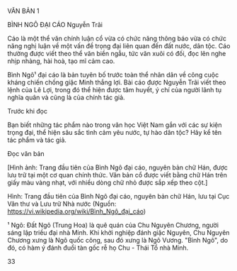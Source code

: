 VĂN BẢN 1

BÌNH NGÔ ĐẠI CÁO
Nguyễn Trãi

Cáo là một thể văn chính luận cổ vừa có chức năng thông báo vừa có chức năng nghị luận về một vấn đề trọng đại liên quan đến đất nước, dân tộc. Cáo thường được viết theo thể văn biền ngẫu, tức văn xuôi có đối, đọc lên nghe nhịp nhàng, hài hoà, tạo mĩ cảm cao.

Bình Ngô¹ đại cáo là bản tuyên bố trước toàn thể nhân dân về công cuộc kháng chiến chống giặc Minh thắng lợi. Bài cáo được Nguyễn Trãi viết theo lệnh của Lê Lợi, trong đó thể hiện được tâm huyết, ý chí của người lãnh tụ nghĩa quân và cũng là của chính tác giả.

Trước khi đọc

Bạn biết những tác phẩm nào trong văn học Việt Nam gắn với các sự kiện trọng đại, thể hiện sâu sắc tình cảm yêu nước, tự hào dân tộc? Hãy kể tên tác phẩm và tác giả.

Đọc văn bản

[Hình ảnh: Trang đầu tiên của Bình Ngô đại cáo, nguyên bản chữ Hán, được lưu trữ tại một cơ quan chính thức. Văn bản cổ được viết bằng chữ Hán trên giấy màu vàng nhạt, với nhiều dòng chữ nhỏ được sắp xếp theo cột.]

Hình: Trang đầu tiên của Bình Ngô đại cáo, nguyên bản chữ Hán, lưu tại Cục Văn thư và Lưu trữ Nhà nước
(Nguồn: https://vi.wikipedia.org/wiki/Bình_Ngô_đại_cáo)

¹ Ngô: Đất Ngô (Trung Hoa) là quê quán của Chu Nguyên Chương, người sáng lập triều đại nhà Minh. Khi khởi nghiệp đánh giặc Nguyên, Chu Nguyên Chương xưng là Ngô quốc công, sau đó xưng là Ngô Vương. "Bình Ngô", do đó, có hàm ý đánh đuổi tàn gốc rễ họ Chu - Thái Tổ nhà Minh.

33